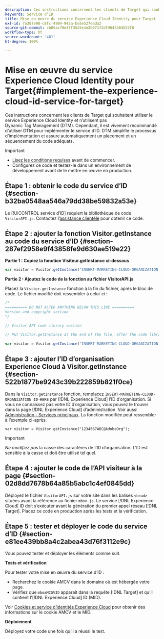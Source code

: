 ```yaml
---
description: Ces instructions concernent les clients de Target qui souhaitent utiliser le service Experience Cloud Identity et n’utilisent pas Dynamic Tag Management (DTM). Cependant, il est vivement recommandé d’utiliser DTM pour implémenter le service d’ID. DTM simplifie le processus d’implémentation et assure automatiquement un placement et un séquencement du code adéquats.
keywords: Service d’ID
title: Mise en œuvre du service Experience Cloud Identity pour Target
exl-id: 7a387e98-c8fc-4904-942a-be5e527eada2
source-git-commit: cb89ac70e37f35d5e4e2b971f2df9645304522f8
workflow-type: ht
source-wordcount: '401'
ht-degree: 100%

---
```


# Mise en œuvre du service Experience Cloud Identity pour Target{#implement-the-experience-cloud-id-service-for-target}

Ces instructions concernent les clients de Target qui souhaitent utiliser le service Experience Cloud Identity et n’utilisent pas Dynamic Tag Management (DTM). Cependant, il est vivement recommandé d’utiliser DTM pour implémenter le service d’ID. DTM simplifie le processus d’implémentation et assure automatiquement un placement et un séquencement du code adéquats.

>[!IMPORTANT]
>
>* [Lisez les conditions requises](../reference/requirements.md) avant de commencer.
>* Configurez ce code et testez-le dans un environnement de développement avant de le mettre en œuvre en production.


## Étape 1 : obtenir le code du service d’ID {#section-b32ba0548aa546a79dd38be59832a53e}

Le [!UICONTROL service d’ID] requiert la bibliothèque de code `VisitorAPI.js`. Contactez l’[assistance clientèle](https://helpx.adobe.com/fr/marketing-cloud/contact-support.html) pour obtenir ce code.

## Étape 2 : ajouter la fonction Visitor.getInstance au code du service d’ID {#section-287ef2958e9f43858fe9d630ae519e22}

**Partie 1 : Copiez la fonction Visiteur.getInstance ci-dessous**

```js
var visitor = Visitor.getInstance("INSERT-MARKETING-CLOUD-ORGANIZATION ID-HERE"); 
```

**Partie 2 : Ajoutez le code de la fonction au fichier VisitorAPI.js**

Placez la `Visitor.getInstance` fonction à la fin du fichier, après le bloc de code. Le fichier modifié doit ressembler à celui-ci :

```js
/* 
========== DO NOT ALTER ANYTHING BELOW THIS LINE ========== 
Version and copyright section 
*/ 
 
// Visitor API code library section 
 
// Put Visitor.getInstance at the end of the file, after the code library 
 
var visitor = Visitor.getInstance("INSERT-MARKETING-CLOUD-ORGANIZATION ID-HERE");
```

## Étape 3 : ajouter l’ID d’organisation Experience Cloud à Visitor.getInstance {#section-522b1877be9243c39b222859b821f0ce}

Dans la `Visitor.getInstance` fonction, remplacez `INSERT-MARKETING-CLOUD-ORGANIZATION ID-HERE` par [!DNL Experience Cloud] l’ID d’organisation. Si vous ne connaissez pas votre ID d’organisation, vous pouvez le trouver dans la page [!DNL Experience Cloud] d’administration. Voir aussi [Administration - Services principaux](https://experienceleague.adobe.com/docs/core-services/interface/manage-users-and-products/admin-getting-started.html?lang=fr). La fonction modifiée peut ressembler à l’exemple ci-après.

`var visitor = Visitor.getInstance("1234567ABC@AdobeOrg");`

>[!IMPORTANT]
>
>*Ne modifiez pas* la casse des caractères de l’ID d’organisation. L’ID est sensible à la casse et doit être utilisé tel quel.

## Étape 4 : ajouter le code de l’API visiteur à la page {#section-02d8dd7678b64a85b5abc1c4ef0845dd}

Déployez le fichier `VisitorAPI.js` sur votre site dans les balises `<head>` situées avant la référence au fichier `mbox.js`. Le service [!DNL Experience Cloud] ID doit s’exécuter avant la génération du premier appel réseau [!DNL Target]. Placez ce code en production après les tests et la vérification.

## Étape 5 : tester et déployer le code du service d’ID {#section-e81ee439bb8a4c2abea43d76f3112e9c}

Vous pouvez tester et déployer les éléments comme suit.

**Tests et vérification**

Pour tester votre mise en œuvre du service d’ID :

* Recherchez le cookie AMCV dans le domaine où est hébergée votre page.
* Vérifiez que `mboxMCGVID` apparaît dans la requête [!DNL Target] et qu’il contient l’[!DNL Experience Cloud] ID (MID).

Voir [Cookies et service d’identités Experience Cloud](../introduction/cookies.md) pour obtenir des informations sur le cookie AMCV et le MID.

**Déploiement**

Déployez votre code une fois qu’il a réussi le test.
